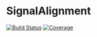 # SignalAlignment

[![Build Status](https://github.com/baggepinnen/SignalAlignment.jl/workflows/CI/badge.svg)](https://github.com/baggepinnen/SignalAlignment.jl/actions)
[![Coverage](https://codecov.io/gh/baggepinnen/SignalAlignment.jl/branch/master/graph/badge.svg)](https://codecov.io/gh/baggepinnen/SignalAlignment.jl)
